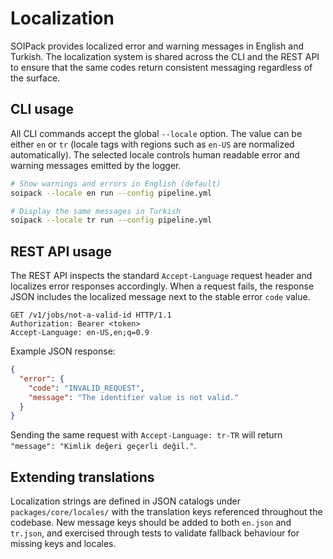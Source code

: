 # Localization

SOIPack provides localized error and warning messages in English and Turkish. The
localization system is shared across the CLI and the REST API to ensure that the
same codes return consistent messaging regardless of the surface.

## CLI usage

All CLI commands accept the global `--locale` option. The value can be either
`en` or `tr` (locale tags with regions such as `en-US` are normalized
automatically). The selected locale controls human readable error and warning
messages emitted by the logger.

```bash
# Show warnings and errors in English (default)
soipack --locale en run --config pipeline.yml

# Display the same messages in Turkish
soipack --locale tr run --config pipeline.yml
```
## REST API usage

The REST API inspects the standard `Accept-Language` request header and
localizes error responses accordingly. When a request fails, the response JSON
includes the localized message next to the stable error `code` value.

```http
GET /v1/jobs/not-a-valid-id HTTP/1.1
Authorization: Bearer <token>
Accept-Language: en-US,en;q=0.9
```

Example JSON response:

```json
{
  "error": {
    "code": "INVALID_REQUEST",
    "message": "The identifier value is not valid."
  }
}
```

Sending the same request with `Accept-Language: tr-TR` will return
`"message": "Kimlik değeri geçerli değil."`.

## Extending translations

Localization strings are defined in JSON catalogs under `packages/core/locales/`
with the translation keys referenced throughout the codebase. New message keys
should be added to both `en.json` and `tr.json`, and exercised through tests to
validate fallback behaviour for missing keys and locales.
